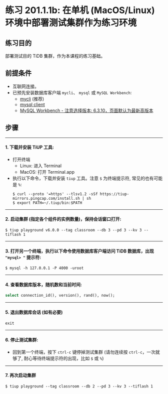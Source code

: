 # 练习 201.1.1b: 在单机 (MacOS/Linux) 环境中部署测试集群作为练习环境

## 练习目的
部署测试目的 TiDB 集群，作为本课程的练习基础。

## 前提条件
+ 互联网连接。
+ 已预先安装数据库客户端 `mycli`、 `mysql` 或 `MySQL Workbench`:
  + [mycli](https://www.mycli.net/) (推荐)
  + [mysql client](https://cn.bing.com/search?q=MacOS+mysql+client+%E5%AE%89%E8%A3%85)
  + [MySQL Workbench - 注意选择版本: 6.3.10，页面默认为最新高版本](https://downloads.mysql.com/archives/workbench/)

## 步骤

-----------------------------------------------
#### 1. 下载并安装 TiUP 工具:
+ 打开终端
  + Linux: 进入 Terminal
  + MacOS: 打开 Terminal.app
+ 执行以下命令，下载并安装 `tiup` 工具。注意 `$` 为终端提示符, 常见的也有可能是 `%`:
  ```
  $ curl --proto '=https' --tlsv1.2 -sSf https://tiup-mirrors.pingcap.com/install.sh | sh
  $ export PATH=~/.tiup/bin:$PATH
  ```

-----------------------------------------------
#### 2. 启动集群 (指定各个组件的实例数量)，保持会话窗口打开:
```
$ tiup playground v6.0.0 --tag classroom --db 3 --pd 3 --kv 3 --tiflash 1
```

-----------------------------------------------
#### 3. 打开另一个终端，执行以下命令使用数据库客户端访问 TiDB 数据库，出现 `"mysql> "` 提示符:
```
$ mysql -h 127.0.0.1 -P 4000 -uroot
```

-----------------------------------------------
#### 4. 查看数据库版本，随机数和当前时间:
```sql
select connection_id(), version(), rand(), now();
```

-----------------------------------------------
#### 5. 退出数据库会话 (如有必要)
```sql
exit
```

-----------------------------------------------
#### 6. 停止测试集群:
+ 回到第一个终端，按下 `ctrl-c` 键停掉测试集群 (请勿连续按 `ctrl-c`，一次就够了, 耐心等待终端提示符的出现，比如 `$` 或 `%`)

-----------------------------------------------
#### 7. 再次启动集群
```
$ tiup playground --tag classroom --db 2 --pd 3 --kv 3 --tiflash 1
```
